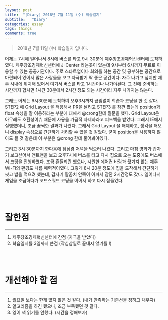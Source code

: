 ```yaml
---
layout: post
title:  "[Diary] 2018년 7월 11일 (수) 학습일지"
subtitle:   "Diary"
categories: essay
tags: things
comments: true
---
```


> 2018년 7월 11일 (수) 학습일지 입니다.

어제는 7시에 일어나서 8시에 버스를 타고 9시 30분에 제주창조경제혁신센터에 도착하였다. 제주창조경제혁신센터에 J-Center 라는곳이 있는데 9시부터 6시까지 무료로 이용할 수 있는 공공기관이다. 주로 스타트업이나 회의를 하는 공간 및 공부하는 공간으로 마련되어 있어서 많은 사람들을 보고 자극받기 딱 좋은 공간이다. 자주 나가고 싶지만 제주 시내에 위치해 있어서 여기서 버스를 타고 1시간이나 나가야된다. 그 전에 준비하는 시간까지 합치면 1시간 30분에서 2시간 정도 되는 시간이라 자주 나가지는 않는다.

그래도 어제는 9시30분에 도착하여 오후3시까지 끊임없이 학습과 코딩을 한 것 같다. STEP2 에 Grid Layout 을 적용해서 PR을 날리고 STEP3 를 잠깐 봤는데 position과 float 속성을 잘 이용하라는 부분에 대해서 @crong한테 질문을 했다. Grid Layout은 아무래도 호환성이슈 때문에 사용을 가급적 자제하라고 피드백을 받았다. 그래서 IE에서 실행했더니, 조금 끔찍한 결과가 나왔다. 그래서 Grid Layout 을 해제하고, 생각을 해보니 display 속성으로 간단하게 처리할 수 있을 것 같았다. 굳이 position을 사용하지 않아도 될 것 같은데 이 부분은 @crong 한테 물어봐야겠다.

그리고 3시 30분까지 한다음에 점심겸 저녁을 먹으러 나왔다. 그리고 마침 영화가 갑자기 보고싶어서 앤트맨을 보고 오후7시에 버스를 타고 다시 집으로 오는 도중에도 버스에서 코딩을 진행하였다. 조금 흔들리긴 했으나, 시원한 에어컨 바람과 끊기지 않는 제주 Wi-Fi의 환경도 나름 매력적이였다. 그렇게 8시 20분 정도에 집을 도착해서 간단하게 씻고 밥을 먹으려 했는데, 갑자기 팔꿈치 안쪽이 아파서 잠깐 2시간정도 잤다. 일어나서 게임을 조금하다가 코드스쿼드 코딩을 이어서 하고 다시 잠들었다.

<br/>

<br/>

# 잘한점

---

1. 제주창조경제혁신센터에 간점 (자극을 받았다)
2. 학습일지를 3일까지 쓴점 (작심삼일로 끝내지 않기를 !)

<br/>

<br/>

# 개선해야 할 점

---

1. 월요일 보다는 한게 많지 않은 것 같다. (내가 만족하는 기준선을 정하고 채우자)
2. 알고리즘을 하긴 했으나, 조금 부족했던 것 같다.
3. 영어 책 읽기를 안했다. (시간을 정해보자)

 